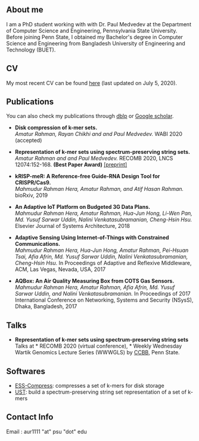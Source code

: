 ## About me

I am a PhD student working with with Dr. Paul Medvedev at the Department of Computer Science and Engineering, Pennsylvania State University. Before joining Penn State, I obtained my Bachelor's degree in Computer Science and Engineering from Bangladesh University of Engineering and Technology (BUET).

## CV

My most recent CV can be found [here](https://www.dropbox.com/s/6wdlt8yack45gw0/cv_amatur_feb20.pdf?dl=0) (last updated on July 5, 2020). 

## Publications

You can also check my publications through [dblp](https://dblp.uni-trier.de/pers/hd/r/Rahman:Amatur) or [Google scholar](https://scholar.google.com/citations?hl=en&user=28hqEC4AAAAJ).

- **Disk compression of k-mer sets.**  
_Amatur Rahman, Rayan Chikhi and and Paul Medvedev._  WABI 2020 (accepted)

- **Representation of k-mer sets using spectrum-preserving string sets.**      
_Amatur Rahman and and Paul Medvedev._  RECOMB 2020, LNCS 12074:152-168. **(Best Paper Award)** [ [preprint] ](https://doi.org/10.1101/2020.01.07.896928)

- **kRISP-meR: A Reference-free Guide-RNA Design Tool for CRISPR/Cas9.**    
_Mahmudur Rahman Hera, Amatur Rahman, and Atif Hasan Rahman._ bioRxiv, 2019 

- **An Adaptive IoT Platform on Budgeted 3G Data Plans.**   
_Mahmudur Rahman Hera, Amatur Rahman, Hua-Jun Hong, Li-Wen Pan, Md. Yusuf Sarwar Uddin, Nalini Venkatasubramanian, Cheng-Hsin Hsu._ Elsevier Journal of Systems Architecture, 2018

- **Adaptive Sensing Using Internet-of-Things with Constrained Communications.**   
_Mahmudur Rahman Hera, Hua-Jun Hong, Amatur Rahman, Pei-Hsuan Tsai, Afia Afrin, Md. Yusuf Sarwar Uddin, Nalini Venkatasubramanian, Cheng-Hsin Hsu._ In Proceedings of Adaptive and Reflexive Middleware, ACM, Las Vegas, Nevada, USA, 2017

- **AQBox: An Air Quality Measuring Box from COTS Gas Sensors.**   
_Mahmudur Rahman Hera, Amatur Rahman, Afia Afrin, Md. Yusuf Sarwar Uddin, and Nalini Venkatasubramanian._ In Proceedings of 2017 International Conference on Networking, Systems and Security (NSysS), Dhaka, Bangladesh, 2017


## Talks

- **Representation of k-mer sets using spectrum-preserving string sets**   
Talks at * RECOMB 2020 (virtual conference), * Weekly Wednesday Wartik Genomics Lecture Series (WWWGLS) by [CCBB](https://www.ccbb.psu.edu/seminar/), Penn State.

## Softwares

- [ESS-Compress](https://github.com/medvedevgroup/ESSCompress): compresses a set of k-mers for disk storage
- [UST](https://github.com/medvedevgroup/UST): build a spectrum-preserving string set representation of a set of k-mers

## Contact Info
Email : aur1111 "at" psu "dot" edu

